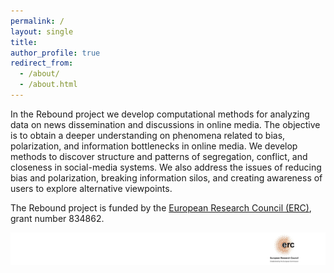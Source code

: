 ```yaml
---
permalink: /
layout: single
title: 
author_profile: true
redirect_from: 
  - /about/
  - /about.html
---
```


In the Rebound project we develop computational methods for analyzing data on news dissemination and discussions in online media. The objective is to obtain a deeper understanding on phenomena related to bias, polarization, and information bottlenecks in online media. We develop methods to discover structure and patterns of segregation, conflict, and closeness in social-media systems. We also address the issues of reducing bias and polarization, breaking information silos, and creating awareness of users to explore alternative viewpoints.

The Rebound project is funded by the [European Research Council (ERC)](https://erc.europa.eu), grant number 834862.

![ERC](/images/LOGO_ERC_right.jpg)
